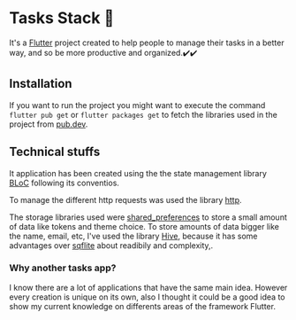 # Tasks Stack 📝

It's a [Flutter](https://flutter.dev/) project created to help people to manage their tasks in a better way, and so be more productive and organized.✔️✔️

## Installation

If you want to run the project you might want to execute the command `flutter pub get` or `flutter packages get` to fetch the libraries used in the project from [pub.dev](https://link-url-here.org).

## Technical stuffs

It application has been created using the the state management library [BLoC](https://pub.dev/packages/flutter_bloc) following its conventios.

To manage the different http requests was used the library [http](https://pub.dev/packages/http/install).

The storage libraries used were [shared_preferences](https://pub.dev/packages/shared_preferences) to store a small amount of data like tokens and theme choice. To store amounts of data bigger like the name, email, etc, I've used the library [Hive](https://pub.dev/packages/hive), because it has some advantages over [sqflite](https://pub.dev/packages/sqflite) about readibily and complexity,.

### Why another tasks app?

I know there are a lot of applications that have the same main idea. However every creation is unique on its own, also I thought it could be a good idea to show my current knowledge on differents areas of the framework Flutter.
